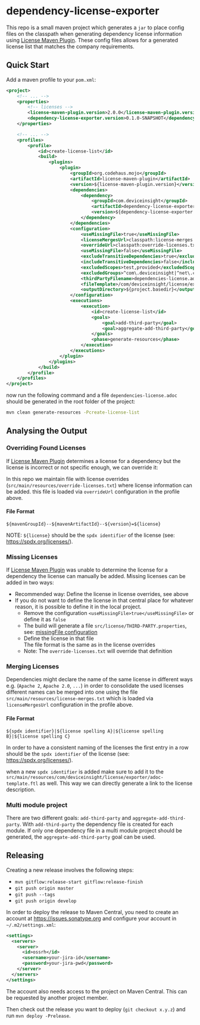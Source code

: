 # dependency-license-exporter

This repo is a small maven project which generates a `jar` to place config files on the classpath
when generating dependency license information using [License Maven Plugin](https://www.mojohaus.org/license-maven-plugin/).
These config files allows for a generated license list that matches the company requirements.

## Quick Start

Add a maven profile to your `pom.xml`:

```xml
<project>
    <!-- ... -->
    <properties>
        <!-- licenses -->
        <license-maven-plugin.version>2.0.0</license-maven-plugin.version>
        <dependency-license-exporter.version>0.1.0-SNAPSHOT</dependency-license-exporter.version>
    </properties>

    <!-- ... -->
    <profiles>
        <profile>
            <id>create-license-list</id>
            <build>
                <plugins>
                    <plugin>
                        <groupId>org.codehaus.mojo</groupId>
                        <artifactId>license-maven-plugin</artifactId>
                        <version>${license-maven-plugin.version}</version>
                        <dependencies>
                            <dependency>
                                <groupId>com.deviceinsight</groupId>
                                <artifactId>dependency-license-exporter</artifactId>
                                <version>${dependency-license-exporter.version}</version>
                            </dependency>
                        </dependencies>
                        <configuration>
                            <useMissingFile>true</useMissingFile>
                            <licenseMergesUrl>classpath:license-merges.txt</licenseMergesUrl>
                            <overrideUrl>classpath:override-licenses.txt</overrideUrl>
                            <useMissingFile>false</useMissingFile>
                            <excludeTransitiveDependencies>true</excludeTransitiveDependencies>
                            <includeTransitiveDependencies>false</includeTransitiveDependencies>
                            <excludedScopes>test,provided</excludedScopes>
                            <excludedGroups>^com\.deviceinsight|^net\.centersight</excludedGroups>
                            <thirdPartyFilename>dependencies-license.adoc</thirdPartyFilename>
                            <fileTemplate>/com/deviceinsight/license/exporter/adoc-template.ftl</fileTemplate>
							<outputDirectory>${project.basedir}</outputDirectory>
                        </configuration>
                        <executions>
                            <execution>
                                <id>create-license-list</id>
                                <goals>
                                    <goal>add-third-party</goal>
                                    <goal>aggregate-add-third-party</goal>
                                </goals>
                                <phase>generate-resources</phase>
                            </execution>
                        </executions>
                    </plugin>
                </plugins>
            </build>
        </profile>
    </profiles>
</project>
```

now run the following command and a file `dependencies-license.adoc` should be generated in the root folder of the project:
```bash
mvn clean generate-resources -Pcreate-license-list
```

## Analysing the Output

### Overriding Found Licenses

If [License Maven Plugin](https://www.mojohaus.org/license-maven-plugin/) determines a license for a dependency but the
license is incorrect or not specific enough, we can override it:

In this repo we maintain file with license overrides (`src/main/resources/override-licenses.txt`) where license information can be added.
this file is loaded via `overrideUrl` configuration in the profile above.

#### File Format

```text
${mavenGroupId}--${mavenArtifactId}--${version}=${license}
```

NOTE: `${license}` should be the `spdx identifier` of the license (see: https://spdx.org/licenses/).

### Missing Licenses

If [License Maven Plugin](https://www.mojohaus.org/license-maven-plugin/) was unable to determine the license for a dependency
the license can manually be added. Missing licenses can be added in two ways:

- Recommended way: Define the license in license overrides, see above
- If you do not want to define the license in that central place for whatever reason, it is possible to define
  it in the local project.
  * Remove the configuration `<useMissingFile>true</useMissingFile>` or define it as `false`
  * The build will generate a file `src/license/THIRD-PARTY.properties`, see: [missingFile configuration](https://www.mojohaus.org/license-maven-plugin/add-third-party-mojo.html#missingFile)
  * Define the license in that file \
   The file format is the same as in the license overrides
  * Note: The `override-licenses.txt` will override that definition


### Merging Licenses

Dependencies might declare the name of the same license in different ways e.g. (`Apache 2`, `Apache 2.0`, `...`) in order
to consolidate the used licenses different names can be merged into one using the file `src/main/resources/license-merges.txt`
which is loaded via `licenseMergesUrl` configuration in the profile above.

#### File Format

```text
${spdx identifier}|${license spelling A}|${license spelling B}|${license spelling C}
```

In order to have a consistent naming of the licenses the first entry in a row should be the `spdx identifier` of the
license (see: https://spdx.org/licenses/).

when a new `spdx identifier` is added make sure to add it to the
`src/main/resources/com/deviceinsight/license/exporter/adoc-template.ftl` as well. This way we can directly generate a link
to the license description.

### Multi module project

There are two different goals: `add-third-party` and `aggregate-add-third-party`. With `add-third-party` the dependency file is created for each module.
If only one dependency file in a multi module project should be generated, the `aggregate-add-third-party` goal can be used.

## Releasing

Creating a new release involves the following steps:

* `mvn gitflow:release-start gitflow:release-finish`
* `git push origin master`
* `git push --tags`
* `git push origin develop`

In order to deploy the release to Maven Central, you need to create an account at https://issues.sonatype.org and
configure your account in `~/.m2/settings.xml`:

``` xml
<settings>
  <servers>
    <server>
      <id>ossrh</id>
      <username>your-jira-id</username>
      <password>your-jira-pwd</password>
    </server>
  </servers>
</settings>
```

The account also needs access to the project on Maven Central. This can be requested by another project member.

Then check out the release you want to deploy (`git checkout x.y.z`) and run `mvn deploy -Prelease`.
